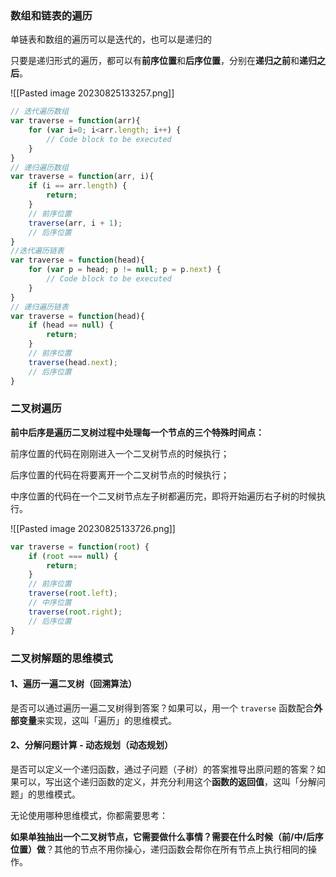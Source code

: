 ### 数组和链表的遍历

单链表和数组的遍历可以是迭代的，也可以是递归的

只要是递归形式的遍历，都可以有**前序位置**和**后序位置**，分别在**递归之前**和**递归之后**。

![[Pasted image 20230825133257.png]]

```js
// 迭代遍历数组
var traverse = function(arr){
    for (var i=0; i<arr.length; i++) {
        // Code block to be executed
    }
}
// 递归遍历数组
var traverse = function(arr, i){
    if (i == arr.length) {
        return;
    }
    // 前序位置
    traverse(arr, i + 1);
    // 后序位置
}
//迭代遍历链表
var traverse = function(head){
    for (var p = head; p != null; p = p.next) {
        // Code block to be executed
    }
}
// 递归遍历链表
var traverse = function(head){
    if (head == null) {
        return;
    }
    // 前序位置
    traverse(head.next);
    // 后序位置
}

```

### 二叉树遍历

**前中后序是遍历二叉树过程中处理每一个节点的三个特殊时间点：**

前序位置的代码在刚刚进入一个二叉树节点的时候执行；

后序位置的代码在将要离开一个二叉树节点的时候执行；

中序位置的代码在一个二叉树节点左子树都遍历完，即将开始遍历右子树的时候执行。

![[Pasted image 20230825133726.png]]

```js
var traverse = function(root) {
    if (root === null) {
        return;
    }
    // 前序位置
    traverse(root.left);
    // 中序位置
    traverse(root.right);
    // 后序位置
}
```

### 二叉树解题的思维模式

#### 1、遍历一遍二叉树（回溯算法）

是否可以通过遍历一遍二叉树得到答案？如果可以，用一个 `traverse` 函数配合**外部变量**来实现，这叫「遍历」的思维模式。

#### 2、分解问题计算 - 动态规划（动态规划）

是否可以定义一个递归函数，通过子问题（子树）的答案推导出原问题的答案？如果可以，写出这个递归函数的定义，并充分利用这个**函数的返回值**，这叫「分解问题」的思维模式。

无论使用哪种思维模式，你都需要思考：

**如果单独抽出一个二叉树节点，它需要做什么事情？需要在什么时候（前/中/后序位置）做**？其他的节点不用你操心，递归函数会帮你在所有节点上执行相同的操作。